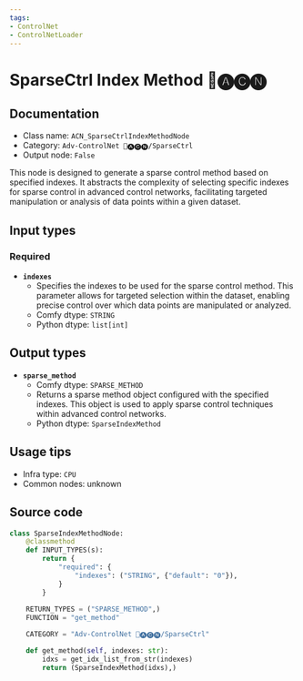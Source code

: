 ```yaml
---
tags:
- ControlNet
- ControlNetLoader
---
```


# SparseCtrl Index Method 🛂🅐🅒🅝
## Documentation
- Class name: `ACN_SparseCtrlIndexMethodNode`
- Category: `Adv-ControlNet 🛂🅐🅒🅝/SparseCtrl`
- Output node: `False`

This node is designed to generate a sparse control method based on specified indexes. It abstracts the complexity of selecting specific indexes for sparse control in advanced control networks, facilitating targeted manipulation or analysis of data points within a given dataset.
## Input types
### Required
- **`indexes`**
    - Specifies the indexes to be used for the sparse control method. This parameter allows for targeted selection within the dataset, enabling precise control over which data points are manipulated or analyzed.
    - Comfy dtype: `STRING`
    - Python dtype: `list[int]`
## Output types
- **`sparse_method`**
    - Comfy dtype: `SPARSE_METHOD`
    - Returns a sparse method object configured with the specified indexes. This object is used to apply sparse control techniques within advanced control networks.
    - Python dtype: `SparseIndexMethod`
## Usage tips
- Infra type: `CPU`
- Common nodes: unknown


## Source code
```python
class SparseIndexMethodNode:
    @classmethod
    def INPUT_TYPES(s):
        return {
            "required": {
                "indexes": ("STRING", {"default": "0"}),
            }
        }
    
    RETURN_TYPES = ("SPARSE_METHOD",)
    FUNCTION = "get_method"

    CATEGORY = "Adv-ControlNet 🛂🅐🅒🅝/SparseCtrl"

    def get_method(self, indexes: str):
        idxs = get_idx_list_from_str(indexes)
        return (SparseIndexMethod(idxs),)

```
